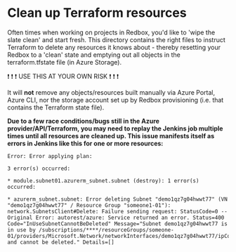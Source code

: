 # Clean up Terraform resources

Often times when working on projects in Redbox, you'd like to 'wipe the slate clean' and start fresh.  This directory contains the right files to instruct Terraform to delete any resources it knows about - thereby resetting your Redbox to a 'clean' state and emptying out all objects in the terraform.tfstate file (in Azure Storage).

:exclamation: :exclamation: :exclamation: USE THIS AT YOUR OWN RISK :exclamation: :exclamation: :exclamation:

It will **not** remove any objects/resources built manually via Azure Portal, Azure CLI, nor the storage account set up by Redbox provisioning (i.e. that contains the Terraform state file).

**Due to a few race conditions/bugs still in the Azure provider/API/Terraform, you may need to replay the Jenkins job multiple times until all resources are cleaned up.  This issue manifests itself as errors in Jenkins like this for one or more resources:**

```
Error: Error applying plan:

3 error(s) occurred:

* module.subnet01.azurerm_subnet.subnet (destroy): 1 error(s) occurred:

* azurerm_subnet.subnet: Error deleting Subnet "demo1qz7g04hwwt77" (VN "demo1qz7g04hwwt77" / Resource Group "someone1-01"): network.SubnetsClient#Delete: Failure sending request: StatusCode=0 -- Original Error: autorest/azure: Service returned an error. Status=400 Code="InUseSubnetCannotBeDeleted" Message="Subnet demo1qz7g04hwwt77 is in use by /subscriptions/****/resourceGroups/someone-01/providers/Microsoft.Network/networkInterfaces/demo1qz7g04hwwt77/ipConfigurations/primary_config and cannot be deleted." Details=[]
```
